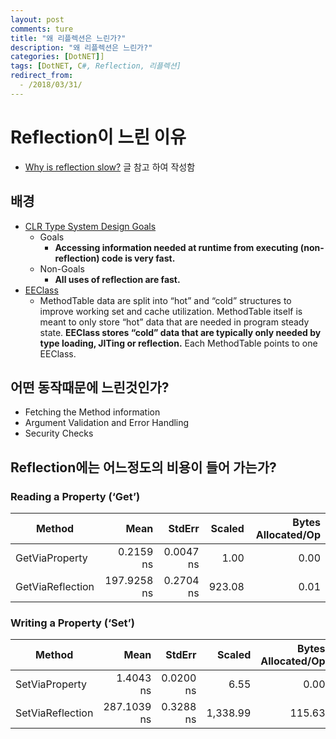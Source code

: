 ```yaml
---
layout: post
comments: ture
title: "왜 리플렉션은 느린가?"
description: "왜 리플렉션은 느린가?"
categories: [DotNET]]
tags: [DotNET, C#, Reflection, 리플렉션]
redirect_from:
  - /2018/03/31/
---
```

# Reflection이 느린 이유
* [Why is reflection slow?](https://mattwarren.org/2016/12/14/Why-is-Reflection-slow/) 글 참고 하여 작성함
## 배경
* [CLR Type System Design Goals](https://github.com/dotnet/coreclr/blob/32f0f9721afb584b4a14d69135bea7ddc129f755/Documentation/botr/type-system.md#design-goals-and-non-goals)
    * Goals
        * **Accessing information needed at runtime from executing (non-reflection) code is very fast.**
    * Non-Goals
        * **All uses of reflection are fast.**
* [EEClass](https://github.com/dotnet/coreclr/blob/32f0f9721afb584b4a14d69135bea7ddc129f755/Documentation/botr/type-loader.md#key-data-structures)
    * MethodTable data are split into “hot” and “cold” structures to improve working set and cache utilization. MethodTable itself is meant to only store “hot” data that are needed in program steady state. **EEClass stores “cold” data that are typically only needed by type loading, JITing or reflection.** Each MethodTable points to one EEClass.
## 어떤 동작때문에 느린것인가?
* Fetching the Method information
* Argument Validation and Error Handling
* Security Checks
## Reflection에는 어느정도의 비용이 들어 가는가?
### Reading a Property (‘Get’)
|Method|Mean|StdErr|Scaled|Bytes Allocated/Op|
|---|---:|---:|---:|---:|
|GetViaProperty|0.2159 ns|0.0047 ns|1.00|0.00|
|GetViaReflection|197.9258 ns|0.2704 ns|923.08|0.01|
### Writing a Property (‘Set’)
|Method|Mean|StdErr|Scaled|Bytes Allocated/Op|
|---|---:|---:|---:|---:|
|SetViaProperty|1.4043 ns|0.0200 ns|6.55|0.00|
|SetViaReflection|287.1039 ns|0.3288 ns|1,338.99|115.63|
